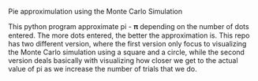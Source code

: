 Pie approximulation using the Monte Carlo Simulation

This python program approximate pi - 𝛑 depending on the number of dots entered. The more dots entered, the better the approximation is.
This repo has two different version, where the first version only focus to visualizing the Monte Carlo simulation using a square and a circle, while the second version deals basically with visualizing how closer we get to the actual value of pi as we increase the number of trials that we do.
